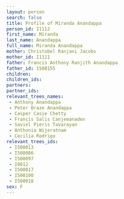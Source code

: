 ```yaml
---
layout: person
search: false
title: Profile of Miranda Anandappa
person_id: I1112
first_name: Miranda
last_name: Anandappa
full_name: Miranda Anandappa
mother: Christobel Ranjani Jacobs
mother_id: I1111
father: Francis Anthony Ranjith Anandappa
father_id: I500155
children:
children_ids:
partners:
partner_ids:
relevant_trees_names:
 - Anthony Anandappa
 - Peter Braze Anandappa
 - Casper Casie Chetty
 - Francis Salis Canjemanaden
 - Saviel Pieris Tavarayan
 - Anthonia Wijeratnam
 - Cecilia Rodrigo
relevant_trees_ids:
 - I500013
 - I500086
 - I500097
 - I0812
 - I500017
 - I500100
 - I500018
sex: F
---
```


